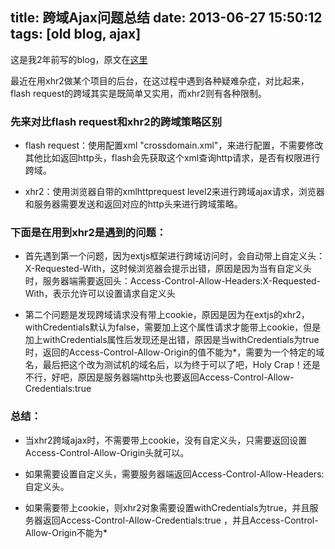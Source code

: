 title: 跨域Ajax问题总结
date: 2013-06-27 15:50:12
tags: [old blog, ajax]
---

这是我2年前写的blog，原文在[这里](http://blog.163.com/harrychen66@126/blog/static/1654685420135273483575/)


最近在用xhr2做某个项目的后台，在这过程中遇到各种疑难杂症，对比起来，flash request的跨域其实是既简单又实用，而xhr2则有各种限制。

### 先来对比flash request和xhr2的跨域策略区别

 - flash request：使用配置xml "crossdomain.xml"，来进行配置，不需要修改其他比如返回http头，flash会先获取这个xml查询http请求，是否有权限进行跨域。

 - xhr2：使用浏览器自带的xmlhttprequest level2来进行跨域ajax请求，浏览器和服务器需要发送和返回对应的http头来进行跨域策略。

### 下面是在用到xhr2是遇到的问题：

 - 首先遇到第一个问题，因为extjs框架进行跨域访问时，会自动带上自定义头：X-Requested-With，这时候浏览器会提示出错，原因是因为当有自定义头时，服务器端需要返回头：Access-Control-Allow-Headers:X-Requested-With，表示允许可以设置请求自定义头

 - 第二个问题是发现跨域请求没有带上cookie，原因是因为在extjs的xhr2，withCredentials默认为false，需要加上这个属性请求才能带上cookie，但是加上withCredentials属性后发现还是出错，原因是当withCredentials为true时，返回的Access-Control-Allow-Origin的值不能为*，需要为一个特定的域名，最后把这个改为测试机的域名后，以为终于可以了吧，Holy Crap！还是不行，好吧，原因是服务器端http头也要返回Access-Control-Allow-Credentials:true

### 总结：

 - 当xhr2跨域ajax时，不需要带上cookie，没有自定义头，只需要返回设置Access-Control-Allow-Origin头就可以。

 - 如果需要设置自定义头，需要服务器端返回Access-Control-Allow-Headers:自定义头。

 - 如果需要带上cookie，则xhr2对象需要设置withCredentials为true，并且服务器返回Access-Control-Allow-Credentials:true ，并且Access-Control-Allow-Origin不能为*